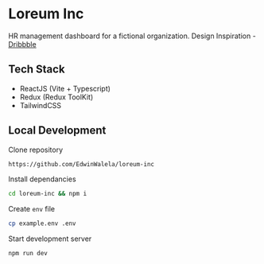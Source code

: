 # Loreum Inc

HR management dashboard for a fictional organization. Design Inspiration -
[Dribbble](https://dribbble.com/shots/14135589-User-Management-Table)

## Tech Stack

- ReactJS (Vite + Typescript)
- Redux (Redux ToolKit)
- TailwindCSS

## Local Development

Clone repository

```bash
https://github.com/EdwinWalela/loreum-inc
```

Install dependancies

```bash
cd loreum-inc && npm i
```

Create `env` file

```bash
cp example.env .env
```

Start development server

```bash
npm run dev
```
